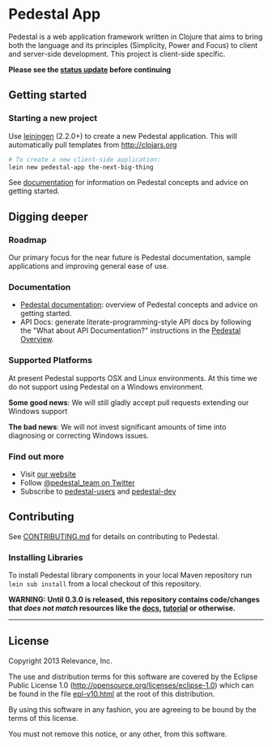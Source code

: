 # Pedestal App

Pedestal is a web application framework written in Clojure that aims to bring
both the language and its principles (Simplicity, Power and Focus) to client and
server-side development.  This project is client-side specific.


**Please see the [status update](https://groups.google.com/forum/#!topic/pedestal-users/jODwmJUIUcg) before continuing**

## Getting started

### Starting a new project

Use [leiningen](https://github.com/technomancy/leiningen) (2.2.0+) to create a new
Pedestal application. This will automatically pull templates from
<http://clojars.org>

```bash
# To create a new client-side application:
lein new pedestal-app the-next-big-thing
```

See [documentation](#documentation) for information on Pedestal concepts and
advice on getting started.

## Digging deeper

### Roadmap

Our primary focus for the near future is Pedestal documentation, sample
applications and improving general ease of use.

### Documentation

* [Pedestal documentation](http://pedestal.io/documentation/): overview of
  Pedestal concepts and advice on getting started.
* API Docs: generate literate-programming-style API docs by following the
  "What about API Documentation?" instructions in the
  [Pedestal Overview](http://pedestal.io/documentation/).

### Supported Platforms

At present Pedestal supports OSX and Linux environments. At this time we do not
support using Pedestal on a Windows environment.

**Some good news**: We will still gladly accept pull requests extending our
Windows support

**The bad news**: We will not invest significant amounts of time into
diagnosing or correcting Windows issues.

### Find out more

* Visit [our website](http://pedestal.io/)
* Follow [@pedestal_team on Twitter](http://twitter.com/pedestal_team)
* Subscribe to [pedestal-users](https://groups.google.com/d/forum/pedestal-users)
  and [pedestal-dev](https://groups.google.com/d/forum/pedestal-dev)

## Contributing

See [CONTRIBUTING.md](CONTRIBUTING.md) for details on contributing to Pedestal.

### Installing Libraries

To install Pedestal library components in your local Maven repository run
`lein sub install` from a local checkout of this repository.

**WARNING: Until 0.3.0 is released, this repository contains code/changes
that *does not match* resources like the [docs](http://pedestal.io/documentation/),
[tutorial](https://github.com/pedestal/app-tutorial/) or otherwise.**

---

## License
Copyright 2013 Relevance, Inc.

The use and distribution terms for this software are covered by the
Eclipse Public License 1.0 (http://opensource.org/licenses/eclipse-1.0)
which can be found in the file [epl-v10.html](epl-v10.html) at the root of this distribution.

By using this software in any fashion, you are agreeing to be bound by
the terms of this license.

You must not remove this notice, or any other, from this software.
